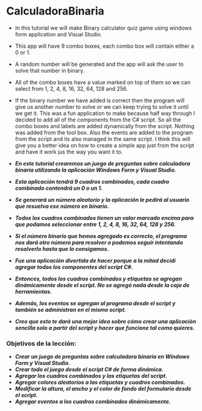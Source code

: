 # CalculadoraBinaria

- In this tutorial we will make Binary calculator quiz game using windows form application and  Visual Studio.
- This app will have 9 combo boxes, each combo box will contain either a 0 or 1.
- A random number will be generated and  the app will ask the user to solve that number in binary.
- All of the combo boxes have a value marked on top of them so we can select from 1, 2, 4, 8, 16, 32, 64, 128 and 256.
- If the binary number we have added is correct then the program will give us another number to solve or we can keep trying to solve it until we get it. This was a fun application to make because half way through I decided to add all of the components from the C# script. So all the combo boxes and labels are added dynamically from the script. Nothing was added from the tool box. Also the events are added to the program from the script and its also managed in the same script. I think this will give you a better idea on how to create a simple app just from the script and have it work jus the way you want it to.

- **_En este tutorial crearemos un juego de preguntas sobre calculadora binaria utilizando la aplicación Windows Form y Visual Studio._**
- **_Esta aplicación tendrá 9 cuadros combinados, cada cuadro combinado contendrá un 0 o un 1._**
- **_Se generará un número aleatorio y la aplicación le pedirá al usuario que resuelva ese número en binario._**
- **_Todos los cuadros combinados tienen un valor marcado encima para que podamos seleccionar entre 1, 2, 4, 8, 16, 32, 64, 128 y 256._**
- **_Si el número binario que hemos agregado es correcto, el programa nos dará otro número para resolver o podemos seguir intentando resolverlo hasta que lo consigamos._**
- **_Fue una aplicación divertida de hacer porque a la mitad decidí agregar todos los componentes del script C#._**
- **_Entonces, todos los cuadros combinados y etiquetas se agregan dinámicamente desde el script. No se agregó nada desde la caja de herramientas._**
- **_Además, los eventos se agregan al programa desde el script y también se administran en el mismo script._**
- **_Creo que esto te dará una mejor idea sobre cómo crear una aplicación sencilla solo a partir del script y hacer que funcione tal como quieres._**

### Objetivos de la lección: 

- **_Crear un juego de preguntas sobre calculadora binaria en Windows Form y Visual Studio._**
- **_Crear todo el juego desde el script C# de forma dinámica._**
- **_Agregar los cuadros combinados y las etiquetas del script._**
- **_Agregar colores aleatorios a las etiquetas y cuadros combinados._**
- **_Modificar la altura, el ancho y el color de fondo del formulario desde el script._**
- **_Agregar eventos a los cuadros combinados dinámicamente._**
